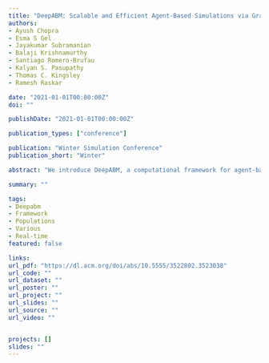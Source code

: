 ```yaml
---
title: "DeepABM: Scalable and Efficient Agent-Based Simulations via Graph Convolutional Frameworks - a Case Study for COVID-19 Spread and Interventions"
authors:
- Ayush Chopra
- Esma S Gel
- Jayakumar Subramanian
- Balaji Krishnamurthy
- Santiago Romero-Brufau
- Kalyan S. Pasupathy
- Thomas C. Kingsley
- Ramesh Raskar

date: "2021-01-01T00:00:00Z"
doi: ""

publishDate: "2021-01-01T00:00:00Z"

publication_types: ["conference"]

publication: "Winter Simulation Conference"
publication_short: "Winter"

abstract: "We introduce DeepABM, a computational framework for agent-based modeling that leverages geometric message passing for simulating action and interactions over large agent populations. Using DeepABM allows scaling simulations to large agent populations in real-time and running them efficiently on GPU architectures. Using the DeepABM framework, we build DeepABM-COVID simulator to provide support for various non-pharmaceutical interventions (quarantine, exposure notification, vaccination, testing) for the COVID-19 pandemic, and can scale to populations of representative size in real-time on a GPU. DeepABM-COVID can model 200 million interactions (over 100,000 agents across 180 time-steps) in 90 seconds, and is made available online to help researchers with modeling and analysis of various interventions. We explain various components of the framework and discuss results from one research study to evaluate the impact of delaying the second dose of the COVID-19 vaccine in collaboration with clinical and public health experts."

summary: ""

tags:
- Deepabm
- Framework
- Populations
- Various
- Real-time
featured: false

links:
url_pdf: "https://dl.acm.org/doi/abs/10.5555/3522802.3523038"
url_code: ""
url_dataset: ""
url_poster: ""
url_project: ""
url_slides: ""
url_source: ""
url_video: ""


projects: []
slides: ""
---
```

